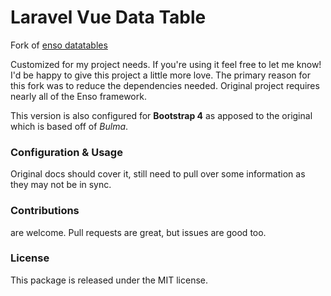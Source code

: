 # Laravel Vue Data Table

Fork of [enso datatables](https://docs.laravel-enso.com/packages/vue-datatable.html)

Customized for my project needs. If you're using it feel free to let me know! I'd be 
happy to give this project a little more love. The primary reason for this fork was to 
reduce the dependencies needed. Original project requires nearly all of the Enso framework.

This version is also configured for **Bootstrap 4** as apposed to the original which is
 based off of _Bulma_.

### Configuration & Usage

Original docs should cover it, still need to pull over some information as they may not be in sync.

### Contributions

are welcome. Pull requests are great, but issues are good too.

### License

This package is released under the MIT license.
